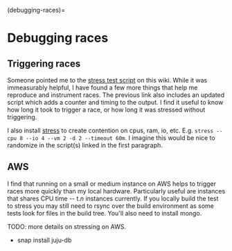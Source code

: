 (debugging-races)=
<!-- TODO(gfouillet): do not merge into 4.0, or delete whenever merged (reason: related to mongodb) -->
# Debugging races
## Triggering races

Someone pointed me to the [stress test script](https://github.com/juju/juju/wiki/Stress-Test) on this wiki. While it was
immeasurably helpful, I have found a few more things that help me reproduce and instrument races. The previous link also
includes an updated script which adds a counter and timing to the output. I find it useful to know how long it took to
trigger a race, or how long it was stressed without triggering.

I also install [stress](http://linux.die.net/man/1/stress) to create contention on cpus, ram, io, etc.
E.g. ```stress --cpu 8 --io 4 --vm 2 -d 2 --timeout 60m```. I imagine this would be nice to randomize in the script(s)
linked in the first paragraph.

## AWS

I find that running on a small or medium instance on AWS helps to trigger races more quickly than my local hardware.
Particularly useful are instances that shares CPU time -- t._n_ instances currently. If you locally build the test to
stress you may still need to rsync over the build environment as some tests look for files in the build tree. You'll
also need to install mongo.

TODO: more details on stressing on AWS.

* snap install juju-db



